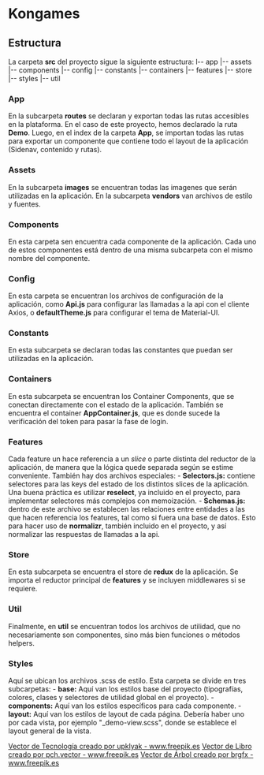 # Kongames

## Estructura

La carpeta **src** del proyecto sigue la siguiente estructura:
l-- app
|-- assets
|-- components
|-- config
|-- constants
|-- containers
|-- features
|-- store
|-- styles
|-- util

### App

En la subcarpeta **routes** se declaran y exportan todas las rutas accesibles en la plataforma. En el caso de este proyecto, hemos declarado la ruta **Demo**. Luego, en el index de la carpeta **App**, se importan todas las rutas para exportar un componente que contiene todo el layout de la aplicación (Sidenav, contenido y rutas).

### Assets

En la subcarpeta **images** se encuentran todas las imagenes que serán utilizadas en la aplicación. En la subcarpeta **vendors** van archivos de estilo y fuentes.

### Components

En esta carpeta sen encuentra cada componente de la aplicación. Cada uno de estos componentes está dentro de una misma subcarpeta con el mismo nombre del componente.

### Config

En esta carpeta se encuentran los archivos de configuración de la aplicación, como **Api.js** para configurar las llamadas a la api con el cliente Axios, o **defaultTheme.js** para configurar el tema de Material-UI.

### Constants

En esta subcarpeta se declaran todas las constantes que puedan ser utilizadas en la aplicación.

### Containers

En esta subcarpeta se encuentran los Container Components, que se conectan directamente con el estado de la aplicación. También se encuentra el container **AppContainer.js**, que es donde sucede la verificación del token para pasar la fase de login.

### Features

Cada feature un hace referencia a un _slice_ o parte distinta del reductor de la aplicación, de manera que la lógica quede separada según se estime conveniente. También hay dos archivos especiales: - **Selectors.js:** contiene selectores para las keys del estado de los distintos slices de la aplicación. Una buena práctica es utilizar **reselect**, ya incluido en el proyecto, para implementar selectores más complejos con memoización. - **Schemas.js:** dentro de este archivo se establecen las relaciones entre entidades a las que hacen referencia los features, tal como si fuera una base de datos. Esto para hacer uso de **normalizr**, también incluido en el proyecto, y así normalizar las respuestas de llamadas a la api.

### Store

En esta subcarpeta se encuentra el store de **redux** de la aplicación. Se importa el reductor principal de **features** y se incluyen middlewares si se requiere.

### Util

Finalmente, en **util** se encuentran todos los archivos de utilidad, que no necesariamente son componentes, sino más bien funciones o métodos helpers.

### Styles

Aquí se ubican los archivos .scss de estilo. Esta carpeta se divide en tres subcarpetas: - **base:** Aquí van los estilos base del proyecto (tipografías, colores, clases y selectores de utilidad global en el proyecto). - **components:** Aquí van los estilos específicos para cada componente. - **layout:** Aquí van los estilos de layout de cada página. Debería haber uno por cada vista, por ejemplo "\_demo-view.scss", donde se establece el layout general de la vista.


<a href='https://www.freepik.es/vectores/tecnologia'>Vector de Tecnología creado por upklyak - www.freepik.es</a>
<a href='https://www.freepik.es/vectores/libro'>Vector de Libro creado por pch.vector - www.freepik.es</a>
<a href='https://www.freepik.es/vectores/arbol'>Vector de Árbol creado por brgfx - www.freepik.es</a>
